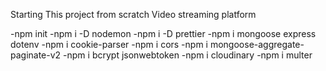 Starting This project from scratch Video streaming platform

<!-- All commands  -->

-npm init
-npm i -D nodemon
-npm i -D prettier
-npm i mongoose express dotenv
-npm i cookie-parser
-npm i cors
-npm i mongoose-aggregate-paginate-v2
-npm i bcrypt jsonwebtoken
-npm i cloudinary
-npm i multer
